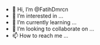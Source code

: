 - 👋 Hi, I’m @FatihDmrcn
- 👀 I’m interested in ...
- 🌱 I’m currently learning ...
- 💞️ I’m looking to collaborate on ...
- 📫 How to reach me ...

<!---
FatihDmrcn/FatihDmrcn is a ✨ special ✨ repository because its `README.md` (this file) appears on your GitHub profile.
You can click the Preview link to take a look at your changes.
--->
